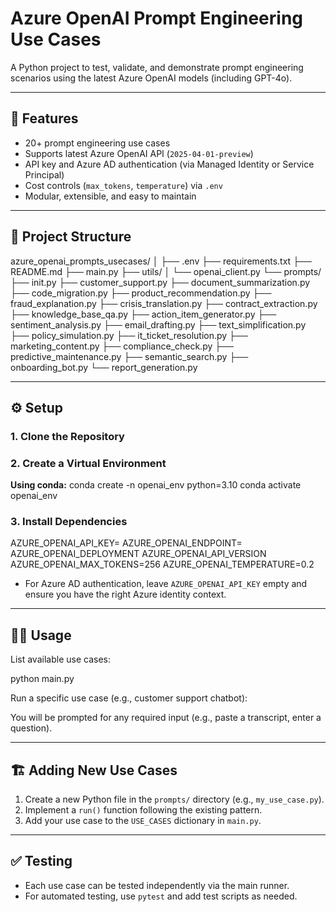# Azure OpenAI Prompt Engineering Use Cases

A Python project to test, validate, and demonstrate prompt engineering scenarios using the latest Azure OpenAI models (including GPT-4o).

---

## 🚀 Features

- 20+ prompt engineering use cases
- Supports latest Azure OpenAI API (`2025-04-01-preview`)
- API key and Azure AD authentication (via Managed Identity or Service Principal)
- Cost controls (`max_tokens`, `temperature`) via `.env`
- Modular, extensible, and easy to maintain

---

## 📁 Project Structure
azure_openai_prompts_usecases/
│
├── .env
├── requirements.txt
├── README.md
├── main.py
├── utils/
│ └── openai_client.py
└── prompts/
├── init.py
├── customer_support.py
├── document_summarization.py
├── code_migration.py
├── product_recommendation.py
├── fraud_explanation.py
├── crisis_translation.py
├── contract_extraction.py
├── knowledge_base_qa.py
├── action_item_generator.py
├── sentiment_analysis.py
├── email_drafting.py
├── text_simplification.py
├── policy_simulation.py
├── it_ticket_resolution.py
├── marketing_content.py
├── compliance_check.py
├── predictive_maintenance.py
├── semantic_search.py
├── onboarding_bot.py
└── report_generation.py


---

## ⚙️ Setup

### 1. Clone the Repository


### 2. Create a Virtual Environment

**Using conda:**
conda create -n openai_env python=3.10
conda activate openai_env

### 3. Install Dependencies

AZURE_OPENAI_API_KEY=
AZURE_OPENAI_ENDPOINT=
AZURE_OPENAI_DEPLOYMENT
AZURE_OPENAI_API_VERSION
AZURE_OPENAI_MAX_TOKENS=256
AZURE_OPENAI_TEMPERATURE=0.2


- For Azure AD authentication, leave `AZURE_OPENAI_API_KEY` empty and ensure you have the right Azure identity context.

---

## 🧑‍💻 Usage

List available use cases:

python main.py

Run a specific use case (e.g., customer support chatbot):


You will be prompted for any required input (e.g., paste a transcript, enter a question).

---

## 🏗️ Adding New Use Cases

1. Create a new Python file in the `prompts/` directory (e.g., `my_use_case.py`).
2. Implement a `run()` function following the existing pattern.
3. Add your use case to the `USE_CASES` dictionary in `main.py`.

---

## ✅ Testing

- Each use case can be tested independently via the main runner.
- For automated testing, use `pytest` and add test scripts as needed.





